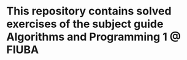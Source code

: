 # This repository contains solved exercises of the subject guide Algorithms and Programming 1 @ FIUBA

